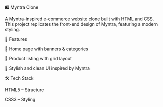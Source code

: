 🛍️ Myntra Clone

A Myntra-inspired e-commerce website clone built with HTML and CSS. This project replicates the front-end design of Myntra, featuring a modern styling.

🚀 Features

📌 Home page with banners & categories

🧥 Product listing with grid layout

🎨 Stylish and clean UI inspired by Myntra

🛠️ Tech Stack

HTML5 – Structure

CSS3 – Styling
